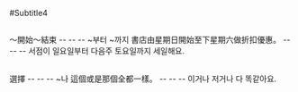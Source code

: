 #Subtitle4

##

～開始～結束 -- -- -- ~부터 ~까지
書店由星期日開始至下星期六做折扣優惠。 -- -- -- 서점이 일요일부터
다음주 토요일까지 세일해요.

##

選擇 -- -- -- ~나
這個或是那個全都一樣。 -- -- -- 이거나 저거나 다 똑같아요.
